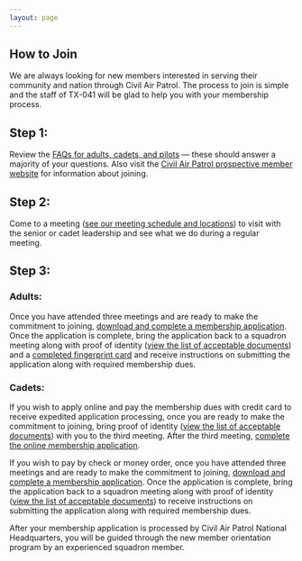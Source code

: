 ```yaml
---
layout: page
---
```


## How to Join

We are always looking for new members interested in serving their community and nation through Civil Air Patrol. The process to join is simple and the staff of TX-041 will be glad to help you with your membership process.

## Step 1: 

Review the [FAQs for adults, cadets, and pilots](/faqs) — these should answer a majority of your questions. Also visit the [Civil Air Patrol prospective member website](http://www.gocivilairpatrol.com) for information about joining.

## Step 2: 

Come to a meeting ([see our meeting schedule and locations](/contact)) to visit with the senior or cadet leadership and see what we do during a regular meeting.

## Step 3:

### Adults: 

Once you have attended three meetings and are ready to make the commitment to joining, [download and complete a membership application](https://www.gocivilairpatrol.com/media/cms/F012_Fillable_Mar_17_052D10F8D1B5D.pdf). Once the application is complete, bring the application back to a squadron meeting along with proof of identity ([view the list of acceptable documents](http://www.uscis.gov/i-9-central/acceptable-documents)) and a [completed fingerprint card](https://fbi.ibtfingerprint.com) and receive instructions on submitting the application along with required membership dues.

### Cadets:

If you wish to apply online and pay the membership dues with credit card to receive expedited application processing, once you are ready to make the commitment to joining, bring proof of identity ([view the list of acceptable documents](http://www.uscis.gov/i-9-central/acceptable-documents)) with you to the third meeting. After the third meeting, [complete the online membership application](https://www.capnhq.gov/CAP.MembershipSystem.Web/CadetOnlineApp.aspx).

If you wish to pay by check or money order, once you have attended three meetings and are ready to make the commitment to joining, [download and complete a membership application](http://www.capmembers.com/media/cms/F015_9C2337B9FC619.pdf). Once the application is complete, bring the application back to a squadron meeting along with proof of identity ([view the list of acceptable documents](http://www.uscis.gov/i-9-central/acceptable-documents)) to receive instructions on submitting the application along with required membership dues.

After your membership application is processed by Civil Air Patrol National Headquarters, you will be guided through the new member orientation program by an experienced squadron member.
